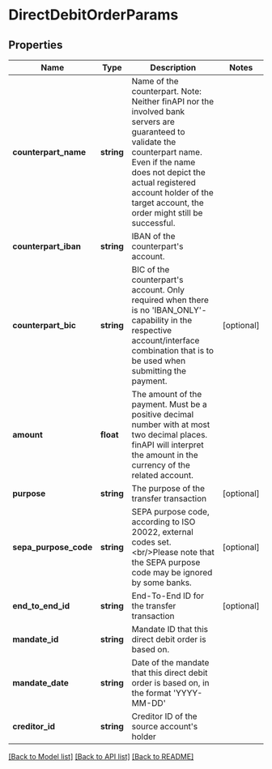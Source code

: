 # DirectDebitOrderParams

## Properties
Name | Type | Description | Notes
------------ | ------------- | ------------- | -------------
**counterpart_name** | **string** | Name of the counterpart. Note: Neither finAPI nor the involved bank servers are guaranteed to validate the counterpart name. Even if the name does not depict the actual registered account holder of the target account, the order might still be successful. | 
**counterpart_iban** | **string** | IBAN of the counterpart&#39;s account. | 
**counterpart_bic** | **string** | BIC of the counterpart&#39;s account. Only required when there is no &#39;IBAN_ONLY&#39;-capability in the respective account/interface combination that is to be used when submitting the payment. | [optional] 
**amount** | **float** | The amount of the payment. Must be a positive decimal number with at most two decimal places. finAPI will interpret the amount in the currency of the related account. | 
**purpose** | **string** | The purpose of the transfer transaction | [optional] 
**sepa_purpose_code** | **string** | SEPA purpose code, according to ISO 20022, external codes set.&lt;br/&gt;Please note that the SEPA purpose code may be ignored by some banks. | [optional] 
**end_to_end_id** | **string** | End-To-End ID for the transfer transaction | [optional] 
**mandate_id** | **string** | Mandate ID that this direct debit order is based on. | 
**mandate_date** | **string** | Date of the mandate that this direct debit order is based on, in the format &#39;YYYY-MM-DD&#39; | 
**creditor_id** | **string** | Creditor ID of the source account&#39;s holder | 

[[Back to Model list]](../README.md#documentation-for-models) [[Back to API list]](../README.md#documentation-for-api-endpoints) [[Back to README]](../README.md)



